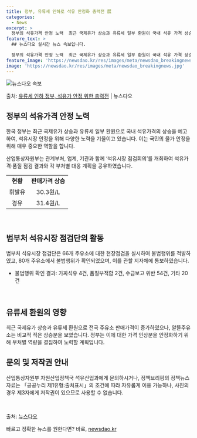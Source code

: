 ```yaml
---
title: 정부, 유류세 인하로 석유 안정화 총력전 展
categories:
  - News
excerpt: >
  정부의 석유가격 안정 노력  최근 국제유가 상승과 유류세 일부 환원이 국내 석유 가격 상승을 예고함에 따라,…
feature_text: >
  ## 뉴스다오 실시간 뉴스 속보입니다.

  정부의 석유가격 안정 노력  최근 국제유가 상승과 유류세 일부 환원이 국내 석유 가격 상승을 예고함에 따라,…
feature_image: 'https://newsdao.kr/res/images/meta/newsdao_breakingnews.jpg'
image: 'https://newsdao.kr/res/images/meta/newsdao_breakingnews.jpg'
---
```


![뉴스다오 속보](https://newsdao.kr/res/images/meta/newsdao_breakingnews.jpg)

<p>출처: <a href="https://newsdao.kr/4744" rel="dofollow">유류세 인하 정부, 석유가 안정 위한 총력전</a> | 뉴스다오</p>

<h2 data-ke-size="size26">정부의 석유가격 안정 노력</h2>
한국 정부는 최근 국제유가 상승과 유류세 일부 환원으로 국내 석유가격의 상승을 예고하여, 석유시장 안정을 위해 다양한 노력을 기울이고 있습니다. 이는 국민의 물가 안정을 위해 매우 중요한 역할을 합니다.

<p data-ke-size="size16">산업통상자원부는 관계부처, 업계, 기관과 함께 ‘석유시장 점검회의’를 개최하여 석유가격·품질 점검 결과와 각 부처별 대응 계획을 공유하였습니다.</p>

<table>
	<tr>
		<td style="text-align: center; height: 17px;"><b>현황</b></td>
		<td style="text-align: center; height: 17px;"><b>판매가격 상승</b></td>
	</tr>
	<tr>
		<td style="text-align: center; height: 17px;">휘발유</td>
		<td style="text-align: center; height: 17px;">30.3원/L</td>
	</tr>
	<tr>
		<td style="text-align: center; height: 17px;">경유</td>
		<td style="text-align: center; height: 17px;">31.4원/L</td>
	</tr>
</table>

<p data-ke-size="size16">&nbsp;</p>

<h2 data-ke-size="size26">범부처 석유시장 점검단의 활동</h2>
범부처 석유시장 점검단은 66개 주유소에 대한 현장점검을 실시하여 불법행위를 적발하였고, 80개 주유소에서 불법행위가 확인되었으며, 이를 관할 지자체에 통보하였습니다.

<ul>
	<li>불법행위 확인 결과: 가짜석유 4건, 품질부적합 2건, 수급보고 위반 54건, 기타 20건</li>
</ul>

<p data-ke-size="size16">&nbsp;</p>

<h2 data-ke-size="size26">유류세 환원의 영향</h2>
최근 국제유가 상승과 유류세 환원으로 전국 주유소 판매가격이 증가하였으나, 알뜰주유소는 비교적 적은 상승분을 보였습니다. 정부는 이에 대한 가격 인상분을 안정화하기 위해 부처별 역량을 결집하여 노력할 계획입니다.

<h2 data-ke-size="size26">문의 및 저작권 안내</h2>
산업통상자원부 자원산업정책국 석유산업과에게 문의하시거나, 정책브리핑의 정책뉴스자료는 「공공누리 제1유형:출처표시」의 조건에 따라 자유롭게 이용 가능하나, 사진의 경우 제3자에게 저작권이 있으므로 사용할 수 없습니다.

<p data-ke-size="size16">&nbsp;</p>

출처: <a href="https://newsdao.kr/4744">뉴스다오</a> 

빠르고 정확한 뉴스를 원한다면? 바로, <a href="https://newsdao.kr" rel="dofollow">newsdao.kr</a>


